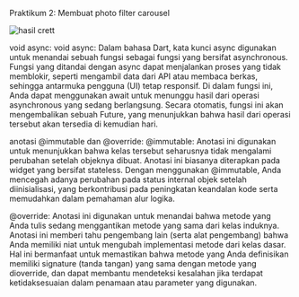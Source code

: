 Praktikum 2: Membuat photo filter carousel 

![hasil crett](https://github.com/user-attachments/assets/eb87d8e0-9d95-4bd3-bffd-9c492dd6f970)

 void async:
void async: Dalam bahasa Dart, kata kunci async digunakan untuk menandai sebuah fungsi sebagai fungsi yang bersifat asynchronous. Fungsi yang ditandai dengan async dapat menjalankan proses yang tidak memblokir, seperti mengambil data dari API atau membaca berkas, sehingga antarmuka pengguna (UI) tetap responsif. Di dalam fungsi ini, Anda dapat menggunakan await untuk menunggu hasil dari operasi asynchronous yang sedang berlangsung. Secara otomatis, fungsi ini akan mengembalikan sebuah Future, yang menunjukkan bahwa hasil dari operasi tersebut akan tersedia di kemudian hari.

 anotasi @immutable dan @override:
@immutable: Anotasi ini digunakan untuk menunjukkan bahwa kelas tersebut seharusnya tidak mengalami perubahan setelah objeknya dibuat. Anotasi ini biasanya diterapkan pada widget yang bersifat stateless. Dengan menggunakan @immutable, Anda mencegah adanya perubahan pada status internal objek setelah diinisialisasi, yang berkontribusi pada peningkatan keandalan kode serta memudahkan dalam pemahaman alur logika.

@override: Anotasi ini digunakan untuk menandai bahwa metode yang Anda tulis sedang menggantikan metode yang sama dari kelas induknya. Anotasi ini memberi tahu pengembang lain (serta alat pengembang) bahwa Anda memiliki niat untuk mengubah implementasi metode dari kelas dasar. Hal ini bermanfaat untuk memastikan bahwa metode yang Anda definisikan memiliki signature (tanda tangan) yang sama dengan metode yang dioverride, dan dapat membantu mendeteksi kesalahan jika terdapat ketidaksesuaian dalam penamaan atau parameter yang digunakan.
